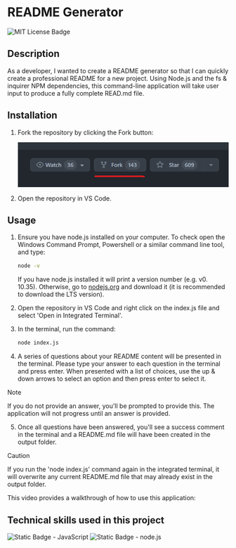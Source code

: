 # README Generator
![MIT License Badge](https://img.shields.io/badge/License-MIT-blue)

## Description

As a developer, I wanted to create a README generator so that I can quickly create a professional README for a new project. Using Node.js and the fs & inquirer NPM dependencies, this command-line application will take user input to produce a fully complete READ.md file. 

## Installation

1. Fork the repository by clicking the Fork button:

    ![Screenshot of the fork button in GitHub](./assets/images/fork-screenshot.png)

2. Open the repository in VS Code.

## Usage 

1. Ensure you have node.js installed on your computer. To check open the Windows Command Prompt, Powershell or a similar command line tool, and type:
    ```sh 
    node -v
    ```
    If you have node.js installed it will print a version number (e.g. v0. 10.35). Otherwise, go to [nodejs.org](https://nodejs.org/en) and download it (it is recommended to download the LTS version).

2. Open the repository in VS Code and right click on the index.js file and select 'Open in Integrated Terminal'.

3. In the terminal, run the command:

    ```sh 
    node index.js
    ```

4. A series of questions about your README content will be presented in the terminal. Please type your answer to each question in the terminal and press enter. When presented with a list of choices, use the up & down arrows to select an option and then press enter to select it.  

> [!NOTE]
> If you do not provide an answer, you'll be prompted to provide this. The application will not progress until an answer is provided.

5. Once all questions have been answered, you'll see a success comment in the terminal and a README.md file will have been created in the output folder. 


> [!CAUTION]
> If you run the 'node index.js' command again in the integrated terminal, it will overwrite any current README.md file that may already exist in the output folder.

This video provides a walkthrough of how to use this application:

<!--A walkthrough video that demonstrates the functionality of the README generator must be submitted and a link to the video should be included in your README file -->

## Technical skills used in this project

![Static Badge - JavaScript](https://img.shields.io/badge/JavaScript-323330?style=for-the-badge&logo=javascript&logoColor=F7DF1E)
![Static Badge - node.js](https://img.shields.io/badge/Node.js-43853D?style=for-the-badge&logo=node.js&logoColor=white)

